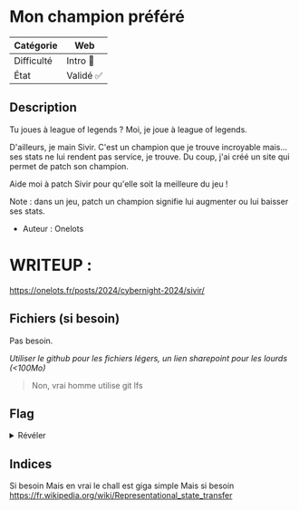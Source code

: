 # Mon champion préféré

| Catégorie  | Web      | 
|------------|----------|
| Difficulté | Intro 👶 | 
| État       | Validé ✅ |
## Description

Tu joues à league of legends ? Moi, je joue à league of legends.

D'ailleurs, je main Sivir. C'est un champion que je trouve incroyable mais... ses stats ne lui rendent pas service, je trouve.
Du coup, j'ai créé un site qui permet de patch son champion. 

Aide moi à patch Sivir pour qu'elle soit la meilleure du jeu !


Note : dans un jeu, patch un champion signifie lui augmenter ou lui baisser ses stats.

- Auteur : Onelots

# WRITEUP :

https://onelots.fr/posts/2024/cybernight-2024/sivir/

## Fichiers (si besoin)

Pas besoin.

*Utiliser le github pour les fichiers légers, un lien sharepoint pour les lourds (<100Mo)*
> Non, vrai homme utilise git lfs 

## Flag
<details>
<summary>Révéler</summary>
<code>CYBN{J3_P4TCH_C0MM3_UN_D13U}</code> (case insensitive)
</details>

## Indices

Si besoin
Mais en vrai le chall est giga simple
Mais si besoin 
https://fr.wikipedia.org/wiki/Representational_state_transfer

